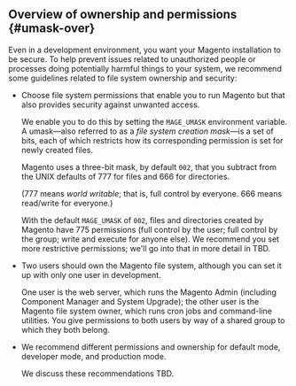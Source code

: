 <div markdown="1">

## Overview of ownership and permissions {#umask-over}
Even in a development environment, you want your Magento installation to be secure. To help prevent issues related to unauthorized people or processes doing potentially harmful things to your system, we recommend some guidelines related to file system ownership and security:

*	Choose file system permissions that enable you to run Magento but that also provides security against unwanted access.

	We enable you to do this by setting the `MAGE_UMASK` environment variable. A umask&mdash;also referred to as a *file system creation mask*&mdash;is a set of bits, each of which restricts how its corresponding permission is set for newly created files.

	Magento uses a three-bit mask, by default `002`, that you subtract from the UNIX defaults of 777 for files and 666 for directories.

	(777 means *world writable*; that is, full control by everyone. 666 means read/write for everyone.)

	With the default `MAGE_UMASK` of `002`, files and directories created by Magento have 775 permissions (full control by the user; full control by the group; write and execute for anyone else). We recommend you set more restrictive permissions; we'll go into that in more detail in TBD.

*	Two users should own the Magento file system, although you can set it up with only one user in development.

	One user is the web server, which runs the Magento Admin (including Component Manager and System Upgrade); the other user is the Magento file system owner, which runs cron jobs and command-line utilities. You give permissions to both users by way of a shared group to which they both belong.

*	We recommend different permissions and ownership for default mode, developer mode, and production mode.

	We discuss these recommendations TBD.